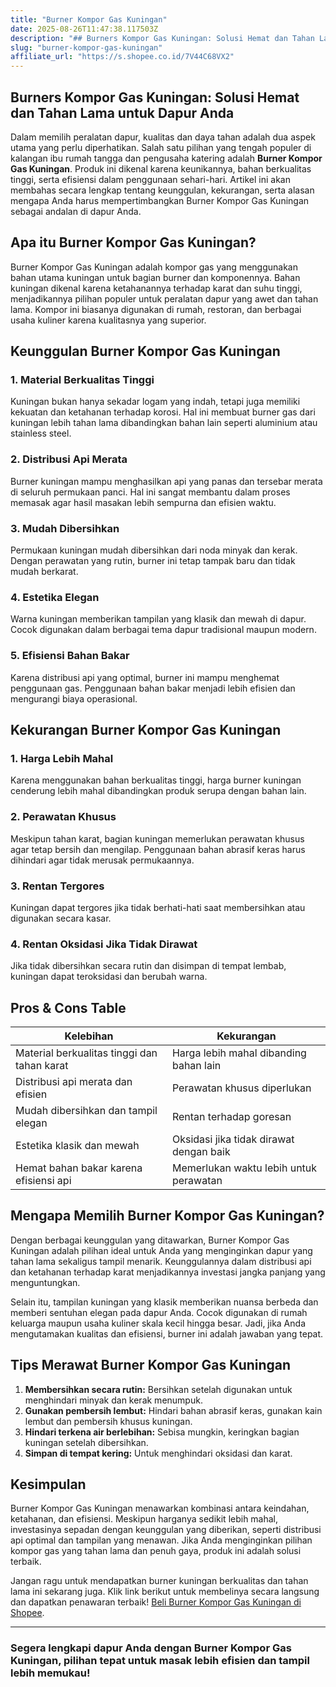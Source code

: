 ```yaml
---
title: "Burner Kompor Gas Kuningan"
date: 2025-08-26T11:47:38.117503Z
description: "## Burners Kompor Gas Kuningan: Solusi Hemat dan Tahan Lama untuk Dapur Anda..."
slug: "burner-kompor-gas-kuningan"
affiliate_url: "https://s.shopee.co.id/7V44C68VX2"
---
```

## Burners Kompor Gas Kuningan: Solusi Hemat dan Tahan Lama untuk Dapur Anda

Dalam memilih peralatan dapur, kualitas dan daya tahan adalah dua aspek utama yang perlu diperhatikan. Salah satu pilihan yang tengah populer di kalangan ibu rumah tangga dan pengusaha katering adalah **Burner Kompor Gas Kuningan**. Produk ini dikenal karena keunikannya, bahan berkualitas tinggi, serta efisiensi dalam penggunaan sehari-hari. Artikel ini akan membahas secara lengkap tentang keunggulan, kekurangan, serta alasan mengapa Anda harus mempertimbangkan Burner Kompor Gas Kuningan sebagai andalan di dapur Anda.

## Apa itu Burner Kompor Gas Kuningan?

Burner Kompor Gas Kuningan adalah kompor gas yang menggunakan bahan utama kuningan untuk bagian burner dan komponennya. Bahan kuningan dikenal karena ketahanannya terhadap karat dan suhu tinggi, menjadikannya pilihan populer untuk peralatan dapur yang awet dan tahan lama. Kompor ini biasanya digunakan di rumah, restoran, dan berbagai usaha kuliner karena kualitasnya yang superior.

## Keunggulan Burner Kompor Gas Kuningan

### 1. Material Berkualitas Tinggi
Kuningan bukan hanya sekadar logam yang indah, tetapi juga memiliki kekuatan dan ketahanan terhadap korosi. Hal ini membuat burner gas dari kuningan lebih tahan lama dibandingkan bahan lain seperti aluminium atau stainless steel.

### 2. Distribusi Api Merata
Burner kuningan mampu menghasilkan api yang panas dan tersebar merata di seluruh permukaan panci. Hal ini sangat membantu dalam proses memasak agar hasil masakan lebih sempurna dan efisien waktu.

### 3. Mudah Dibersihkan
Permukaan kuningan mudah dibersihkan dari noda minyak dan kerak. Dengan perawatan yang rutin, burner ini tetap tampak baru dan tidak mudah berkarat.

### 4. Estetika Elegan
Warna kuningan memberikan tampilan yang klasik dan mewah di dapur. Cocok digunakan dalam berbagai tema dapur tradisional maupun modern.

### 5. Efisiensi Bahan Bakar
Karena distribusi api yang optimal, burner ini mampu menghemat penggunaan gas. Penggunaan bahan bakar menjadi lebih efisien dan mengurangi biaya operasional.

## Kekurangan Burner Kompor Gas Kuningan

### 1. Harga Lebih Mahal
Karena menggunakan bahan berkualitas tinggi, harga burner kuningan cenderung lebih mahal dibandingkan produk serupa dengan bahan lain.

### 2. Perawatan Khusus
Meskipun tahan karat, bagian kuningan memerlukan perawatan khusus agar tetap bersih dan mengilap. Penggunaan bahan abrasif keras harus dihindari agar tidak merusak permukaannya.

### 3. Rentan Tergores
Kuningan dapat tergores jika tidak berhati-hati saat membersihkan atau digunakan secara kasar.

### 4. Rentan Oksidasi Jika Tidak Dirawat
Jika tidak dibersihkan secara rutin dan disimpan di tempat lembab, kuningan dapat teroksidasi dan berubah warna.

## Pros & Cons Table

| **Kelebihan** | **Kekurangan** |
|----------------|----------------|
| Material berkualitas tinggi dan tahan karat | Harga lebih mahal dibanding bahan lain |
| Distribusi api merata dan efisien | Perawatan khusus diperlukan |
| Mudah dibersihkan dan tampil elegan | Rentan terhadap goresan |
| Estetika klasik dan mewah | Oksidasi jika tidak dirawat dengan baik |
| Hemat bahan bakar karena efisiensi api | Memerlukan waktu lebih untuk perawatan |

## Mengapa Memilih Burner Kompor Gas Kuningan?

Dengan berbagai keunggulan yang ditawarkan, Burner Kompor Gas Kuningan adalah pilihan ideal untuk Anda yang menginginkan dapur yang tahan lama sekaligus tampil menarik. Keunggulannya dalam distribusi api dan ketahanan terhadap karat menjadikannya investasi jangka panjang yang menguntungkan.

Selain itu, tampilan kuningan yang klasik memberikan nuansa berbeda dan memberi sentuhan elegan pada dapur Anda. Cocok digunakan di rumah keluarga maupun usaha kuliner skala kecil hingga besar. Jadi, jika Anda mengutamakan kualitas dan efisiensi, burner ini adalah jawaban yang tepat.

## Tips Merawat Burner Kompor Gas Kuningan

1. **Membersihkan secara rutin:** Bersihkan setelah digunakan untuk menghindari minyak dan kerak menumpuk.
2. **Gunakan pembersih lembut:** Hindari bahan abrasif keras, gunakan kain lembut dan pembersih khusus kuningan.
3. **Hindari terkena air berlebihan:** Sebisa mungkin, keringkan bagian kuningan setelah dibersihkan.
4. **Simpan di tempat kering:** Untuk menghindari oksidasi dan karat.

## Kesimpulan
Burner Kompor Gas Kuningan menawarkan kombinasi antara keindahan, ketahanan, dan efisiensi. Meskipun harganya sedikit lebih mahal, investasinya sepadan dengan keunggulan yang diberikan, seperti distribusi api optimal dan tampilan yang menawan. Jika Anda menginginkan pilihan kompor gas yang tahan lama dan penuh gaya, produk ini adalah solusi terbaik.

Jangan ragu untuk mendapatkan burner kuningan berkualitas dan tahan lama ini sekarang juga. Klik link berikut untuk membelinya secara langsung dan dapatkan penawaran terbaik! [Beli Burner Kompor Gas Kuningan di Shopee](https://s.shopee.co.id/7V44C68VX2). 

---

### Segera lengkapi dapur Anda dengan Burner Kompor Gas Kuningan, pilihan tepat untuk masak lebih efisien dan tampil lebih memukau!